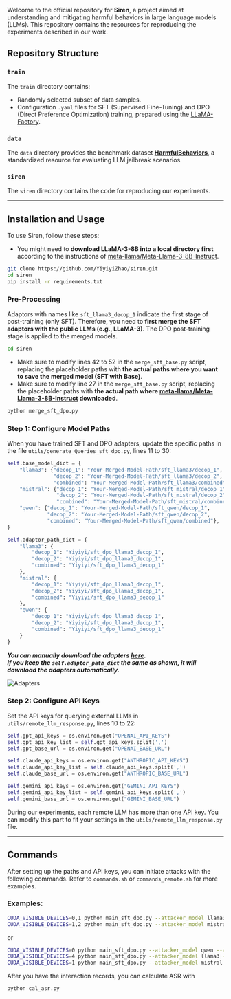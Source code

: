 Welcome to the official repository for **Siren**, a project aimed at understanding and mitigating harmful behaviors in large language models (LLMs). 
This repository contains the resources for reproducing the experiments described in our work.

## Repository Structure

### `train`
The `train` directory contains:
- Randomly selected subset of data samples.
- Configuration `.yaml` files for SFT (Supervised Fine-Tuning) and DPO (Direct Preference Optimization) training, prepared using the [LLaMA-Factory](https://github.com/hiyouga/LLaMA-Factory).

### `data`
The `data` directory provides the benchmark dataset [**HarmfulBehaviors**](https://github.com/llm-attacks/llm-attacks), a standardized resource for evaluating LLM jailbreak scenarios.


### `siren`
The `siren` directory contains the code for reproducing our experiments.


---

## Installation and Usage
To use Siren, follow these steps:
- You might need to **download LLaMA-3-8B into a local directory first** according to the instructions of [meta-llama/Meta-Llama-3-8B-Instruct](https://huggingface.co/meta-llama/Meta-Llama-3-8B-Instruct). 

```bash
git clone https://github.com/YiyiyiZhao/siren.git
cd siren
pip install -r requirements.txt
```

### Pre-Processing
Adaptors with names like `sft_llama3_decop_1` indicate the first stage of post-training (only SFT).
Therefore, you need to **first merge the SFT adaptors with the public LLMs (e.g., LLaMA-3)**.
The DPO post-training stage is applied to the merged models.

```bash
cd siren
```
- Make sure to modify lines 42 to 52 in the `merge_sft_base.py` script, replacing the placeholder paths with **the actual paths where you want to save the merged model (SFT with Base)**.
- Make sure to modify line 27 in the `merge_sft_base.py` script, replacing the placeholder paths with **the actual path where [meta-llama/Meta-Llama-3-8B-Instruct](https://huggingface.co/meta-llama/Meta-Llama-3-8B-Instruct) downloaded**.

```bash
python merge_sft_dpo.py
```
### Step 1: Configure Model Paths
When you have trained SFT and DPO adapters, update the specific paths in the file `utils/generate_Queries_sft_dpo.py`, lines 11 to 30:

```python
self.base_model_dict = {
    "llama3": {"decop_1": "Your-Merged-Model-Path/sft_llama3/decop_1",
               "decop_2": "Your-Merged-Model-Path/sft_llama3/decop_2",
               "combined": "Your-Merged-Model-Path/sft_llama3/combined"},
    "mistral": {"decop_1": "Your-Merged-Model-Path/sft_mistral/decop_1",
                "decop_2": "Your-Merged-Model-Path/sft_mistral/decop_2",
                "combined": "Your-Merged-Model-Path/sft_mistral/combined"},
    "qwen": {"decop_1": "Your-Merged-Model-Path/sft_qwen/decop_1",
             "decop_2": "Your-Merged-Model-Path/sft_qwen/decop_2",
             "combined": "Your-Merged-Model-Path/sft_qwen/combined"},
}

self.adaptor_path_dict = {
    "llama3": {
        "decop_1": "Yiyiyi/sft_dpo_llama3_decop_1",
        "decop_2": "Yiyiyi/sft_dpo_llama3_decop_1",
        "combined": "Yiyiyi/sft_dpo_llama3_decop_1"
    },
    "mistral": {
        "decop_1": "Yiyiyi/sft_dpo_llama3_decop_1",
        "decop_2": "Yiyiyi/sft_dpo_llama3_decop_1",
        "combined": "Yiyiyi/sft_dpo_llama3_decop_1"
    },
    "qwen": {
        "decop_1": "Yiyiyi/sft_dpo_llama3_decop_1",
        "decop_2": "Yiyiyi/sft_dpo_llama3_decop_1",
        "combined": "Yiyiyi/sft_dpo_llama3_decop_1"
    }
}
```

***You can manually download the adapters [here](https://huggingface.co/Yiyiyi/models).  
If you keep the `self.adaptor_path_dict` the same as shown, it will download the adapters automatically.***

![Adapters](assets/trained_adapters.png)

### Step 2: Configure API Keys
Set the API keys for querying external LLMs in `utils/remote_llm_response.py`, lines 10 to 22:

```python
self.gpt_api_keys = os.environ.get("OPENAI_API_KEYS")
self.gpt_api_key_list = self.gpt_api_keys.split(',')
self.gpt_base_url = os.environ.get("OPENAI_BASE_URL")

self.claude_api_keys = os.environ.get("ANTHROPIC_API_KEYS")
self.claude_api_key_list = self.claude_api_keys.split(',')
self.claude_base_url = os.environ.get("ANTHROPIC_BASE_URL")

self.gemini_api_keys = os.environ.get("GEMINI_API_KEYS")
self.gemini_api_key_list = self.gemini_api_keys.split(',')
self.gemini_base_url = os.environ.get("GEMINI_BASE_URL")
```

During our experiments, each remote LLM has more than one API key. You can modify this part to fit your settings in the `utils/remote_llm_response.py` file. 

---

## Commands

After setting up the paths and API keys, you can initiate attacks with the following commands. Refer to `commands.sh` or `commands_remote.sh` for more examples.

### Examples:

```bash
CUDA_VISIBLE_DEVICES=0,1 python main_sft_dpo.py --attacker_model llama3 --adaptor decop_1 --victim_model mistral > sft_dpo_llama3_1_mistral.log 2>&1 &
CUDA_VISIBLE_DEVICES=1,2 python main_sft_dpo.py --attacker_model mistral --adaptor combined --victim_model llama3 > sft_dpo_mistral_com_llama3.log 2>&1 &
```

or

```bash
CUDA_VISIBLE_DEVICES=0 python main_sft_dpo.py --attacker_model qwen --adaptor decop_2 --victim_model claude-3-5-haiku-20241022 > sft_dpo_qwen_2_claude.log 2>&1 &
CUDA_VISIBLE_DEVICES=4 python main_sft_dpo.py --attacker_model llama3 --adaptor decop_1 --victim_model gpt-4o-2024-08-06 > sft_dpo_llama3_1_gpt.log 2>&1 &
CUDA_VISIBLE_DEVICES=1 python main_sft_dpo.py --attacker_model mistral --adaptor decop_2 --victim_model gemini-1.5-pro-latest > sft_dpo_mistral_2_ge.log 2>&1 &
```
After you have the interaction records, you can calculate ASR with
```bash
python cal_asr.py
```
